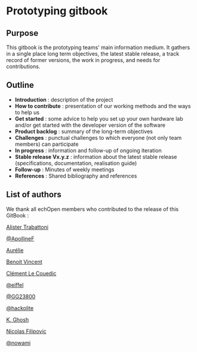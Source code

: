 # Prototyping gitbook

## Purpose

This gitbook is the prototyping teams' main information medium. It gathers in a single place long term objectives, the latest stable release, a track record of former versions, the work in progress, and needs for contributions.

## Outline

* **Introduction** : description of the project
* **How to contribute** : presentation of our working methods and the ways to help us
* **Get started** : some advice to help you set up your own hardware lab and/or get started with the developer version of the software 
* **Product backlog** : summary of the long-term objectives
* **Challenges** : punctual challenges to which everyone \(not only team members\) can participate
* **In progress** : information and follow-up of ongoing iteration
* **Stable release Vx.y.z** : information about the latest stable release \(specifications, documentation, realisation guide\)
* **Follow-up** : Minutes of weekly meetings
* **References** : Shared bibliography and references

## List of authors

We thank all echOpen members who contributed to the release of this GitBook :

[Alister Trabattoni](https://github.com/halipster)

[@ApollineF](https://github.com/ApollineF)

[Aurélie](https://www.gitbook.com/book/echopen/echopen_prototyping/edit#)

[Benoit Vincent](https://github.com/Bivi)

[Clément Le Couedic](https://www.gitbook.com/book/echopen/echopen_prototyping/edit#)

[@eiffel](https://www.gitbook.com/book/echopen/echopen_prototyping/edit#)

[@GG23800](https://github.com/GG23800)

[@hackolite](https://github.com/hackolite)

[K. Ghosh](https://www.gitbook.com/book/echopen/echopen_prototyping/edit#)

[Nicolas Filipovic](https://www.gitbook.com/book/echopen/echopen_prototyping/edit#)

[@nowami](https://github.com/benchoufi)

